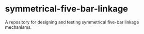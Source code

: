 # symmetrical-five-bar-linkage
A repository for designing and testing symmetrical five-bar linkage mechanisms.
